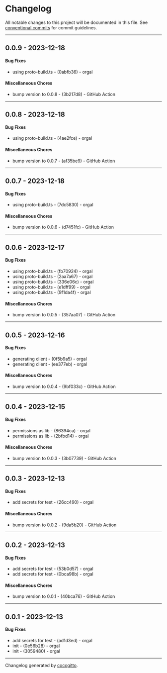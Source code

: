# Changelog
All notable changes to this project will be documented in this file. See [conventional commits](https://www.conventionalcommits.org/) for commit guidelines.

- - -
## 0.0.9 - 2023-12-18
#### Bug Fixes
- using proto-build.ts - (0abfb36) - orgal
#### Miscellaneous Chores
- bump version to 0.0.8 - (3b217d8) - GitHub Action
- - -

## 0.0.8 - 2023-12-18
#### Bug Fixes
- using proto-build.ts - (4ae2fce) - orgal
#### Miscellaneous Chores
- bump version to 0.0.7 - (af35be9) - GitHub Action
- - -

## 0.0.7 - 2023-12-18
#### Bug Fixes
- using proto-build.ts - (7dc5830) - orgal
#### Miscellaneous Chores
- bump version to 0.0.6 - (d7451fc) - GitHub Action
- - -

## 0.0.6 - 2023-12-17
#### Bug Fixes
- using proto-build.ts - (fb70924) - orgal
- using proto-build.ts - (2aa7a67) - orgal
- using proto-build.ts - (336e06c) - orgal
- using proto-build.ts - (e1dff99) - orgal
- using proto-build.ts - (9f1da4f) - orgal
#### Miscellaneous Chores
- bump version to 0.0.5 - (357aa07) - GitHub Action
- - -

## 0.0.5 - 2023-12-16
#### Bug Fixes
- generating client - (0f5b9a5) - orgal
- generating client - (ee377eb) - orgal
#### Miscellaneous Chores
- bump version to 0.0.4 - (9bf033c) - GitHub Action
- - -

## 0.0.4 - 2023-12-15
#### Bug Fixes
- permissions as lib - (86394ca) - orgal
- permissions as lib - (2bfbd14) - orgal
#### Miscellaneous Chores
- bump version to 0.0.3 - (3b07739) - GitHub Action
- - -

## 0.0.3 - 2023-12-13
#### Bug Fixes
- add secrets for test - (26cc490) - orgal
#### Miscellaneous Chores
- bump version to 0.0.2 - (9da5b20) - GitHub Action
- - -

## 0.0.2 - 2023-12-13
#### Bug Fixes
- add secrets for test - (53b0d57) - orgal
- add secrets for test - (0bca98b) - orgal
#### Miscellaneous Chores
- bump version to 0.0.1 - (40bca76) - GitHub Action
- - -

## 0.0.1 - 2023-12-13
#### Bug Fixes
- add secrets for test - (ad1d3ed) - orgal
- init - (0e56b28) - orgal
- init - (3059480) - orgal
- - -

Changelog generated by [cocogitto](https://github.com/cocogitto/cocogitto).